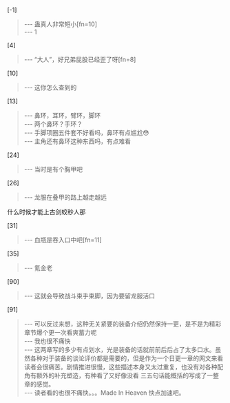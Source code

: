 
[-1] 
>--- 蛊真人非常短小[fn=10]<br>
>--- 1<br>

[4] 
>--- “大人”，好兄弟屁股已经歪了呀[fn=8]<br>

[10] 
>--- 这你怎么查到的<br>

[13] 
>--- 鼻环，耳环，臂环，脚环<br>
>--- 两个鼻环？手环？<br>
>--- 手脚项圈五件套不好看吗，鼻环有点尴尬😳<br>
>--- 主角还有鼻环这种东西吗，有点难看<br>

[24] 
>--- 当时是有个胸甲吧<br>

[26] 
>--- 龙服在叠甲的路上越走越远

什么时候才能上古剑蛟秒人那<br>

[31] 
>--- 血瓶是吞入口中吧[fn=11]<br>

[35] 
>--- 氪金老<br>

[90] 
>--- 这就会导致战斗束手束脚，因为要留龙服活口<br>

[91] 
>--- 可以反过来想，这种无关紧要的装备介绍仍然保持一更，是不是为精彩章节爆个更一次看爽蓄力呢<br>
>--- 我也很不痛快<br>
>--- 这两章写的多少有点划水，光是装备的话就前前后后占了太多口水。虽然各种对于装备的谈论评价都是需要的，但是作为一个日更一章的网文来看读者会很痛苦。剧情推进很慢，这些描述本身又太过重复，也没有对各种配角有额外的补充塑造，有种看了又好像没看 三五句话能概括的写成了一整章的感觉。<br>
>--- 读者看的也很不痛快。。。Made In Heaven 快点加速吧。<br>
